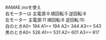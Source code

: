 #AMAE.inoを使え  
右モーターは 主電源:9 順回転:5 逆回転:8  
左モーター 主電源:11 順回転:6 逆回転:10  
白のときA0= 194 A1== 194 A2= 344 A3== 543  
黒のときA0= 526 A1== 531 A2= 601 A3== 617